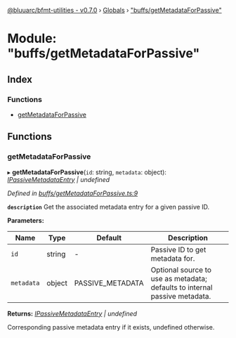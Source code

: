 [@bluuarc/bfmt-utilities - v0.7.0](../README.md) › [Globals](../globals.md) › ["buffs/getMetadataForPassive"](_buffs_getmetadataforpassive_.md)

# Module: "buffs/getMetadataForPassive"

## Index

### Functions

* [getMetadataForPassive](_buffs_getmetadataforpassive_.md#getmetadataforpassive)

## Functions

###  getMetadataForPassive

▸ **getMetadataForPassive**(`id`: string, `metadata`: object): *[IPassiveMetadataEntry](../interfaces/_buffs_effect_metadata_.ipassivemetadataentry.md) | undefined*

*Defined in [buffs/getMetadataForPassive.ts:9](https://github.com/BluuArc/bfmt-utilities/blob/master/src/buffs/getMetadataForPassive.ts#L9)*

**`description`** Get the associated metadata entry for a given passive ID.

**Parameters:**

Name | Type | Default | Description |
------ | ------ | ------ | ------ |
`id` | string | - | Passive ID to get metadata for. |
`metadata` | object | PASSIVE_METADATA | Optional source to use as metadata; defaults to internal passive metadata. |

**Returns:** *[IPassiveMetadataEntry](../interfaces/_buffs_effect_metadata_.ipassivemetadataentry.md) | undefined*

Corresponding passive metadata entry if it exists, undefined otherwise.
